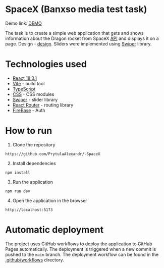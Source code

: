 # SpaceX (Banxso media test task)
Demo link: [DEMO](https://prytulaalexandr.github.io/-SpaceX/)

The task is to create a simple web application that gets and shows information about the Dragon rocket from SpaceX [API](https://api.spacexdata.com/v4/dragons) and displays it on a page.
Design - [design](https://www.figma.com/design/JTokTA6Xfcy9Kb62xRBRKv/Test-Junior?node-id=0-1&t=SnDF9hB8vd2wwcbR-0). Sliders were implemented using [Swiper](https://swiperjs.com/demos) library.

# Technologies used

- [React 18.3.1](https://reactjs.org/)
- [Vite](https://vitejs.dev/) - build tool
- [TypeScript](https://www.typescriptlang.org/)
- [CSS](https://create-react-app.dev/docs/adding-a-css-modules-stylesheet/) - CSS modules
- [Swiper](https://swiperjs.com/demos) - slider library
- [React Router](https://reactrouter.com/) - routing library
- [FireBase](https://firebase.google.com/) - Auth

# How to run

1. Clone the repository
```
https://github.com/PrytulaAlexandr/-SpaceX
```

2. Install dependencies
```
npm install
```

3. Run the application
```
npm run dev
```

4. Open the application in the browser
```
http://localhost:5173
```

# Automatic deployment

The project uses GitHub workflows to deploy the application to GitHub Pages automatically. 
The deployment is triggered when a new commit is pushed to the `main` branch. 
The deployment workflow can be found in the [.github/workflows](https://github.com/PrytulaAlexandr/-SpaceX/tree/main/.github/workflows) directory.



